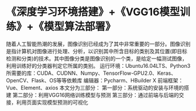# 《深度学习环境搭建》+《VGG16模型训练》+《模型算法部署》

随着人工智能热潮的发展，图像识别已经成为了其中非常重要的一部分。图像识别是指计算机对图像进行处理、分析，以识别其中所含目标的类别及其位置(即目标检测和分类)的技术。其中图像分类是图像识别的一个类，是给定一幅测试图像，利用训练好的分类器判定它所属的类别。
运行环境：Ubuntu16.04LTS、Python3
所需要的库：CUDA、CUDNN、Numpy、TensorFlow-GPU2.0、Keras、OpenCV、Flask、OS等等依赖库
编辑器：Pycharm、HBuilder X
前端框架：Vue、Element、axios
本文分为三部分：
第一部分：系统驱动的安装与环境的搭建
第二部分：利用VGG16网络训练模型与预测
第三部分：通过前端与后端的交接，利用页面实现模型预测的可视化
